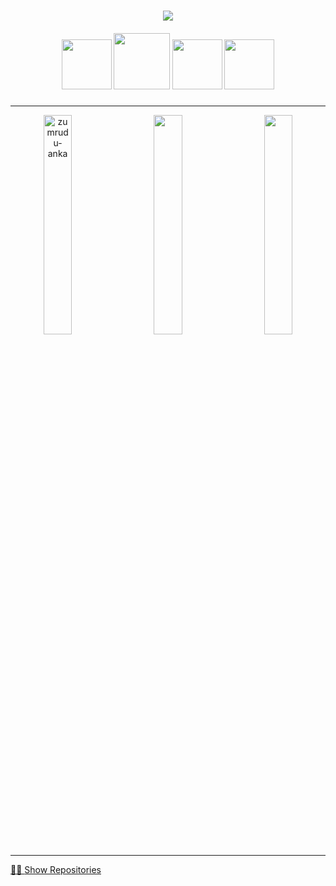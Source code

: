 <h1 align="center">
  <a href="https://git.io/typing-svg">
    <img src="https://readme-typing-svg.herokuapp.com/?lines=Hi,+There!+👋;This+is+Shoyim👨‍💻&center=true&size=30">
  </a>
</h1>

<h5 align="center">
   <a href="https://www.linkedin.com/in/shoyim-obloqulov-9409b2296/" title="LinkedIn Profile"><img width="80" src="https://img.shields.io/badge/linkedin-%230077B5.svg?style=for-the-badge&logo=linkedin&logoColor=white"></a>
   <a href="https://www.instagram.com/shoyim_obloqulov/" title="Insta Profile"><img width="90" src="https://img.shields.io/badge/instagram-%23E4405F.svg?style=for-the-badge&logo=Instagram&logoColor=white"></a>
   <a href="https://t.me/obloqulov_shoyim" title="TG Profile"><img width="80" src="https://img.shields.io/badge/Telegram-2CA5E0?style=for-the-badge&logo=telegram&logoColor=white"></a>
   <a href="https://www.facebook.com/profile.php?id=100088859678436" title="FB Profile"><img width="80" src="https://img.shields.io/badge/Facebook-%231877F2.svg?style=for-the-badge&logo=Facebook&logoColor=white"></a>
</h5>

<hr>
<p align=center>
  <div align=center>
    <a href="https://github.com/denvercoder1/github-readme-streak-stats" title="Go to Source">
      <img align="left" style="width: 30%;" src="https://github-readme-streak-stats.herokuapp.com/?user=shoyimobloqulov&theme=react&border=61dafb&hide_border=true" alt="zumrudu-anka" />
    </a>
    <a href="https://github.com/anuraghazra/github-readme-stats">
      <img style="width: 30%;" align="center" src="https://github-readme-stats.vercel.app/api/top-langs/?username=shoyimobloqulov&hide=c%23,css,html%2b%2b,Cuda&title_color=61dafb&text_color=ffffff&icon_color=61dafb&bg_color=20232a&langs_count=8&layout=compact&border_color=61dafb&hide_border=true" />
    </a>
    <a href="https://github.com/anuraghazra/github-readme-stats" title="Go to Source">
      <img align="right" style="width: 30%;" src="https://github-readme-stats.vercel.app/api?username=shoyimobloqulov&show_icons=true&theme=react&border_color=61dafb&hide_border=true" />
    </a>
  </div>
</p>

<hr />
<a href="https://github.com/shoyimobloqulov?tab=repositories" text="center">🧑‍💻 <span>Show Repositories</span></a>
